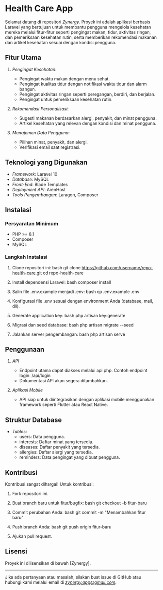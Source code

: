 # Health Care App

Selamat datang di repositori *Zynergy*. Proyek ini adalah aplikasi berbasis Laravel yang bertujuan untuk membantu pengguna mengelola kesehatan mereka melalui fitur-fitur seperti pengingat makan, tidur, aktivitas ringan, dan pemeriksaan kesehatan rutin, serta memberikan rekomendasi makanan dan artikel kesehatan sesuai dengan kondisi pengguna.

## Fitur Utama

1. *Pengingat Kesehatan*:
   - Pengingat waktu makan dengan menu sehat.
   - Pengingat kualitas tidur dengan notifikasi waktu tidur dan alarm bangun.
   - Pengingat aktivitas ringan seperti peregangan, berdiri, dan berjalan.
   - Pengingat untuk pemeriksaan kesehatan rutin.

2. *Rekomendasi Personalisasi*:
   - Sugesti makanan berdasarkan alergi, penyakit, dan minat pengguna.
   - Artikel kesehatan yang relevan dengan kondisi dan minat pengguna.

3. *Manajemen Data Pengguna*:
   - Pilihan minat, penyakit, dan alergi.
   - Verifikasi email saat registrasi.


## Teknologi yang Digunakan

- *Framework*: Laravel 10
- *Database*: MySQL
- *Front-End*: Blade Templates
- *Deployment API*: ArenHost
- *Tools Pengembangan*: Laragon, Composer

## Instalasi

### Persyaratan Minimum
- PHP >= 8.1
- Composer
- MySQL

### Langkah Instalasi

1. Clone repositori ini:
   bash
   git clone https://github.com/username/repo-health-care.git
   cd repo-health-care
   

2. Install dependensi Laravel:
   bash
   composer install
   

3. Salin file .env.example menjadi .env:
   bash
   cp .env.example .env
   

4. Konfigurasi file .env sesuai dengan environment Anda (database, mail, dll).

5. Generate application key:
   bash
   php artisan key:generate
   

6. Migrasi dan seed database:
   bash
   php artisan migrate --seed
   

7. Jalankan server pengembangan:
   bash
   php artisan serve
   

## Penggunaan

1. *API*
   - Endpoint utama dapat diakses melalui api.php. Contoh endpoint login: /api/login
   - Dokumentasi API akan segera ditambahkan.

2. *Aplikasi Mobile*
   - API siap untuk diintegrasikan dengan aplikasi mobile menggunakan framework seperti Flutter atau React Native.

## Struktur Database

- *Tables*:
  - users: Data pengguna.
  - interests: Daftar minat yang tersedia.
  - diseases: Daftar penyakit yang tersedia.
  - allergies: Daftar alergi yang tersedia.
  - reminders: Data pengingat yang dibuat pengguna.

## Kontribusi

Kontribusi sangat dihargai! Untuk kontribusi:

1. Fork repositori ini.
2. Buat branch baru untuk fitur/bugfix:
   bash
   git checkout -b fitur-baru
   
3. Commit perubahan Anda:
   bash
   git commit -m "Menambahkan fitur baru"
   
4. Push branch Anda:
   bash
   git push origin fitur-baru
   
5. Ajukan pull request.

## Lisensi

Proyek ini dilisensikan di bawah [Zynergy].

---

Jika ada pertanyaan atau masalah, silakan buat issue di GitHub atau hubungi kami melalui email di *zynergy.app@gmail.com*.

